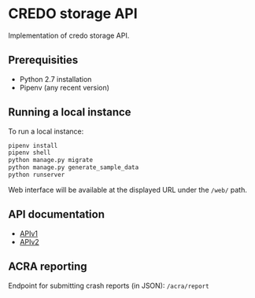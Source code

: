 # CREDO storage API

Implementation of credo storage API.

## Prerequisities

 * Python 2.7 installation
 * Pipenv (any recent version)

## Running a local instance

To run a local instance:

```bash
pipenv install
pipenv shell
python manage.py migrate
python manage.py generate_sample_data
python runserver
```

Web interface will be available at the displayed URL under the `/web/` path.

## API documentation
* [APIv1](credoapi)
* [APIv2](credoapiv2)


## ACRA reporting
Endpoint for submitting crash reports (in JSON): `/acra/report`
